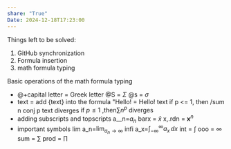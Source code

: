 ```yaml
---
share: "True"
Date: 2024-12-18T17:23:00
---
```


Things left to be solved:
1. GitHub synchronization
2. Formula insertion
3. math formula typing

Basic operations of the math formula typing
- @+capital letter = Greek letter
@S = $\Sigma$
@s = $\sigma$
- text = add {text} into the formula
"Hello! = $\text{Hello!}$
text if p <= 1, then /sum n conj p text diverges
$\text{if }p \leq 1 \text{ ,then} \sum n^{p} \text{  diverges}$
- adding subscripts and topscripts
a__n=$a_{n}$
barx = $\bar{x}$
x,.rdn = $\mathbf{x}^{n}$
- important symbols
lim a_n=$\lim_{ a_{n} \to \infty }$ 
infi a_x=$\int_{-\infty}^{\infty} a_{x} \, dx$
int = $\int$
ooo = $\infty$
sum = $\sum$
prod = $\prod$





